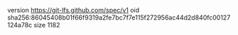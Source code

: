 version https://git-lfs.github.com/spec/v1
oid sha256:86045408b01f66f9319a2fe7bc7f7e115f272956ac44d2d840fc00127124a78c
size 1182
